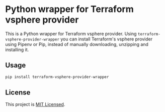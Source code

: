 # Python wrapper for Terraform vsphere provider

This is a Python wrapper for Terraform vsphere provider. Using `terraform-vsphere-provider-wrapper` you can install Terraform's vsphere provider using Pipenv or Pip, instead of manually downloading, unzipping and installing it.

## Usage

```sh
pip install terraform-vsphere-provider-wrapper

```

## License

This project is [MIT Licensed](LICENSE).
